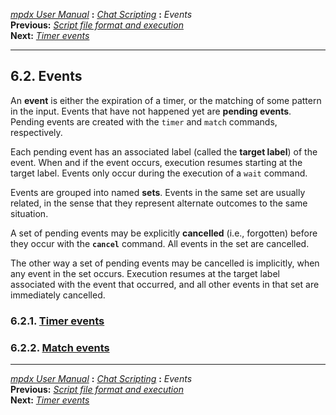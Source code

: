 [*mpdx User Manual*](README.md) **:** [*Chat Scripting*](mpd50.md)
**:** *Events*\
**Previous:** [*Script file format and execution*](mpd51.md)\
**Next:** [*Timer events*](mpd53.md)

------------------------------------------------------------------------

## 6.2. Events

An **event** is either the expiration of a timer, or the matching of
some pattern in the input. Events that have not happened yet are
**pending events**. Pending events are created with the `timer` and
`match` commands, respectively.

Each pending event has an associated label (called the **target label**)
of the event. When and if the event occurs, execution resumes starting
at the target label. Events only occur during the execution of a `wait`
command.

Events are grouped into named **sets**. Events in the same set are
usually related, in the sense that they represent alternate outcomes to
the same situation.

A set of pending events may be explicitly **cancelled** (i.e.,
forgotten) before they occur with the **`cancel`** command. All events
in the set are cancelled.

The other way a set of pending events may be cancelled is implicitly,
when any event in the set occurs. Execution resumes at the target label
associated with the event that occurred, and all other events in that
set are immediately cancelled.

### 6.2.1. [Timer events](mpd53.md#53)

### 6.2.2. [Match events](mpd54.md#54)

------------------------------------------------------------------------

[*mpdx User Manual*](README.md) **:** [*Chat Scripting*](mpd50.md)
**:** *Events*\
**Previous:** [*Script file format and execution*](mpd51.md)\
**Next:** [*Timer events*](mpd53.md)

